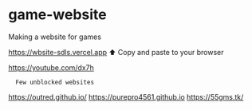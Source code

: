# game-website

Making a website for games 

https://wbsite-sdls.vercel.app
⬆ Copy and paste to your browser

https://youtube.com/dx7h





      Few unblocked websites

https://outred.github.io/
https://purepro4561.github.io
https://55gms.tk/
